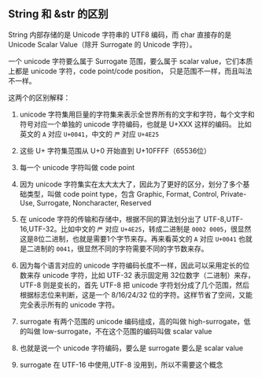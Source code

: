 ## String 和 &str 的区别

String 内部存储的是 Unicode 字符串的 UTF8 编码，而 char 直接存的是 Unicode Scalar Value（除开 Surrogate 的 Unicode 字符）。

一个 unicode 字符要么属于 Surrogate 范围，要么属于 scalar value，它们本质上都是 unicode 字符，code point/code position，
只是范围不一样，而且叫法不一样。

这两个的区别解释：

1. unicode 字符集用巨量的字符集来表示全世界所有的文字和字符，每个文字和符号对应一个单独的 unicode 字符编码，也就是 U+XXX 这样的编码。
比如英文的 `A` 对应 `U+0041`，中文的 `严` 对应 `U+4E25`

2. 这些 U+ 字符集范围从 U+0 开始直到  U+10FFFF（65536位）

3. 每一个 unicode 字符叫做 code point

4. 因为 unicode 字符集实在太大太大了，因此为了更好的区分，划分了多个基础类型，叫做 code point type，包含 Graphic, Format, Control, Private-Use, Surrogate, Noncharacter, Reserved

5. 在 unicode 字符的传输和存储中，根据不同的算法划分出了 UTF-8,UTF-16,UTF-32。比如中文的 `严` 对应 `U+4E25`，转成二进制是 `0002 0005`，很显然这是8位二进制，也就是需要1个字节来存。再来看英文的 `A` 对应 `U+0041` 也就是二进制的 `0041`，很显然不同的字符需要不同的字节数来存。

6. 因为每个语言对应的 unicode 字符编码长度不一样，因此可以采用定长的位数来存 unicode 字符，比如 UTF-32 表示固定用 32位数字（二进制）来存，UTF-8 则是变长的，首先 UTF-8 把 unicode 字符划分成了几个范围，然后根据标志位来判断，这是一个 8/16/24/32 位的字符。这样节省了空间，又能完全表示所有的 unicode 字符。

7. surrogate 有两个范围的 unicode 编码组成，高的叫做 high-surrogate，低的叫做 low-surrogate，不在这个范围的编码叫做 scalar value

8. 也就是说一个 unicode 字符编码，要么是 surrogate 要么是 scalar value 

9. surrogate 在 UTF-16 中使用,UTF-8 没用到，所以不需要这个概念